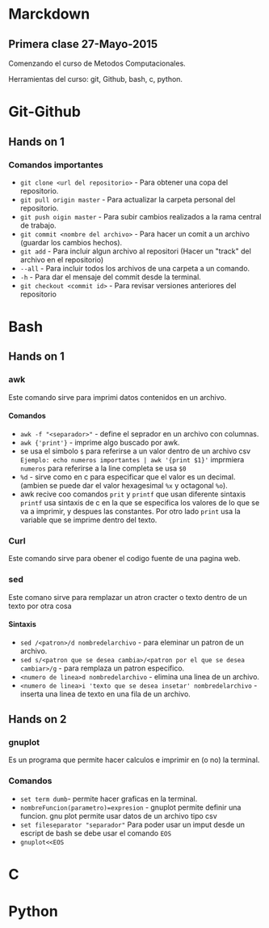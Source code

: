 # Marckdown

## Primera clase 27-Mayo-2015

Comenzando el curso de Metodos Computacionales.

Herramientas del curso:
git,
Github,
bash,
c,
python.

# Git-Github

## Hands on 1

### Comandos importantes
+ `git clone <url del repositorio>` - Para obtener una copa del repositorio.
+ `git pull origin master` - Para actualizar la carpeta personal del repositorio.
+ `git push oigin master` - Para subir cambios realizados a la rama central de trabajo.
+ `git commit <nombre del archivo>` - Para hacer un comit a un archivo (guardar los cambios hechos).
+ `git add` - Para incluir algun archivo al repositori (Hacer un "track" del archivo en el repositorio)
+ `--all` - Para incluir todos los archivos de una carpeta a un comando.
+ `-h` - Para dar el mensaje del commit desde la terminal.
+ `git checkout <commit id>` - Para revisar versiones anteriores del repositorio

# Bash

## Hands on 1

### awk

Este comando sirve para imprimi datos contenidos en un archivo.

#### Comandos
+ `awk -f "<separador>"` - define el seprador en un archivo con columnas. 
+ `awk {'print'}` - imprime algo buscado por awk.
+ se usa el simbolo `$` para referirse a un valor dentro de un archivo csv `Ejemplo: echo numeros importantes | awk '{print $1}'` imprmiera `numeros` para referirse a la line completa se usa `$0`
+ `%d` - sirve como en c para especificar que el valor es un decimal. (ambien se puede dar el valor hexagesimal `%x` y octagonal `%o`).
+ awk recive coo comandos `prit` y `printf` que usan diferente sintaxis `printf` usa sintaxis de c en la que se especifica los valores de lo que se va a imprimir, y despues las constantes. Por otro lado `print` usa la variable que se imprime dentro del texto.

### Curl 

Este comando sirve para obener el codigo fuente de una pagina web.

### sed

Este comano sirve para remplazar un atron cracter o texto dentro de un texto por otra cosa

#### Sintaxis
+ `sed /<patron>/d nombredelarchivo` - para eleminar un patron de un archivo.
+ `sed s/<patron que se desea cambia>/<patron por el que se desea cambiar>/g` - para remplaza un patron especifico.
+ `<numero de linea>d nombredelarchivo` - elimina una linea de un archivo.
+ `<numero de linea>i 'texto que se desea insetar' nombredelarchivo` - inserta una linea de texto en una fila de un archivo.

## Hands on 2

### gnuplot

Es un programa que permite hacer calculos e imprimir en (o no) la terminal.

### Comandos
+ `set term dumb`- permite hacer graficas en la terminal.
+ `nombreFuncion(parametro)=expresion` - gnuplot permite definir una funcion.
gnu plot permite usar datos de un archivo tipo csv
+ `set fileseparator "separador"`
Para poder usar un imput desde un escript de bash se debe usar el comando `EOS`
+ `gnuplot<<EOS`

# C

# Python

